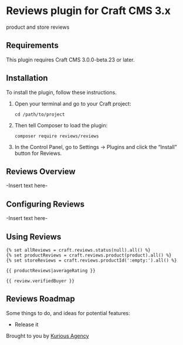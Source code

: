 # Reviews plugin for Craft CMS 3.x

product and store reviews

## Requirements

This plugin requires Craft CMS 3.0.0-beta.23 or later.

## Installation

To install the plugin, follow these instructions.

1.  Open your terminal and go to your Craft project:

        cd /path/to/project

2.  Then tell Composer to load the plugin:

        composer require reviews/reviews

3.  In the Control Panel, go to Settings → Plugins and click the “Install” button for Reviews.

## Reviews Overview

-Insert text here-

## Configuring Reviews

-Insert text here-

## Using Reviews

```
{% set allReviews = craft.reviews.status(null).all() %}
{% set productReviews = craft.reviews.product(product).all() %}
{% set storeReviews = craft.reviews.productId(':empty:').all() %}

{{ productReviews|averageRating }}

{{ review.verifiedBuyer }}
```

## Reviews Roadmap

Some things to do, and ideas for potential features:

-   Release it

Brought to you by [Kurious Agency](https://kurious.agency)
